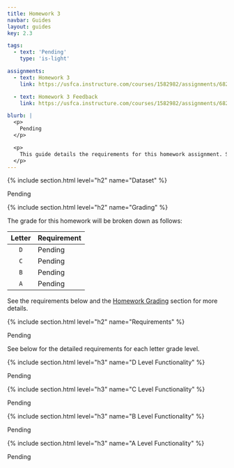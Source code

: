 ```yaml
---
title: Homework 3
navbar: Guides
layout: guides
key: 2.3

tags:
  - text: 'Pending'
    type: 'is-light'

assignments:
  - text: Homework 3
    link: https://usfca.instructure.com/courses/1582982/assignments/6821958

  - text: Homework 3 Feedback
    link: https://usfca.instructure.com/courses/1582982/assignments/6821978

blurb: |
  <p>
    Pending
  </p>

  <p>
    This guide details the requirements for this homework assignment. See the <a href="homework-submission.html">Homework Submission</a> and <a href="homework-feedback.html">Homework Feedback</a> guides for other requirements.
  </p>
---
```


{% include section.html level="h2" name="Dataset" %}

Pending

{% include section.html level="h2" name="Grading" %}

The grade for this homework will be broken down as follows:

| Letter | Requirement |
|:------:|:------------|
| `D` | Pending |
| `C` | Pending |
| `B` | Pending |
| `A` | Pending |

See the requirements below and the [Homework Grading](homework-submission.html#grading) section for more details.

{% include section.html level="h2" name="Requirements" %}

Pending

See below for the detailed requirements for each letter grade level.

{% include section.html level="h3" name="D Level Functionality" %}

Pending

{% include section.html level="h3" name="C Level Functionality" %}

Pending

{% include section.html level="h3" name="B Level Functionality" %}

Pending

{% include section.html level="h3" name="A Level Functionality" %}

Pending
